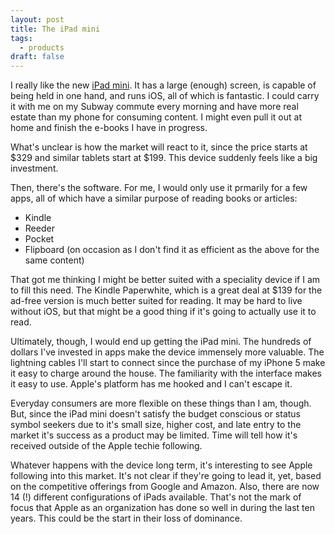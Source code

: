 ```yaml
---
layout: post
title: The iPad mini
tags:
  - products
draft: false
---
```


I really like the new [iPad mini][mini].  It has a large (enough) screen, is capable of being held in one hand, and runs iOS, all of which is fantastic.  I could carry it with me on my Subway commute every morning and have more real estate than my phone for consuming content.  I might even pull it out at home and finish the e-books I have in progress.

What's unclear is how the market will react to it, since the price starts at $329 and similar tablets start at $199.  This device suddenly feels like a big investment.

Then, there's the software. For me, I would only use it prmarily for a few apps, all of which have a similar purpose of reading books or articles:

* Kindle
* Reeder
* Pocket
* Flipboard (on occasion as I don't find it as efficient as the above for the same content)

That got me thinking I might be better suited with a speciality device if I am to fill this need.  The Kindle Paperwhite, which is a great deal at $139 for the ad-free version is much better suited for reading.  It may be hard to live without iOS, but that might be a good thing if it's going to actually use it to read.

Ultimately, though, I would end up getting the iPad mini.  The hundreds of dollars I've invested in apps make the device immensely more valuable.  The lightning cables I'll start to connect since the purchase of my iPhone 5 make it easy to charge around the house.  The familiarity with the interface makes it easy to use.  Apple's platform has me hooked and I can't escape it.

Everyday consumers are more flexible on these things than I am, though.  But, since the iPad mini doesn't satisfy the budget conscious or status symbol seekers due to it's small size, higher cost, and late entry to the market it's success as a product may be limited.  Time will tell how it's received outside of the Apple techie following.

Whatever happens with the device long term, it's interesting to see Apple following into this market.  It's not clear if they're going to lead it, yet, based on the competitive offerings from Google and Amazon.  Also, there are now 14 (!) different configurations of iPads available.  That's not the mark of focus that Apple as an organization has done so well in during the last ten years.  This could be the start in their loss of dominance.

[mini]: <http://www.apple.com/ipad-mini/overview/>  "Apple's iPad Mini"